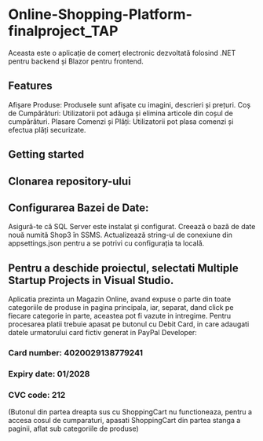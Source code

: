 # Online-Shopping-Platform-finalproject_TAP
Aceasta este o aplicație de comerț electronic dezvoltată folosind .NET pentru backend și Blazor pentru frontend.

## Features
Afișare Produse: Produsele sunt afișate cu imagini, descrieri și prețuri.
Coș de Cumpărături: Utilizatorii pot adăuga și elimina articole din coșul de cumpărături.
Plasare Comenzi și Plăți: Utilizatorii pot plasa comenzi și efectua plăți securizate.

## Getting started

## Clonarea repository-ului
## Configurarea Bazei de Date:

Asigură-te că SQL Server este instalat și configurat.
Creează o bază de date nouă numită Shop3 în SSMS.
Actualizează string-ul de conexiune din appsettings.json pentru a se potrivi cu configurația ta locală.

## Pentru a deschide proiectul, selectati Multiple Startup Projects in Visual Studio.
Aplicatia prezinta un Magazin Online, avand expuse o parte din toate categoriile de produse in pagina principala, iar, separat, dand click pe fiecare categorie in parte, aceastea pot fi vazute in intregime.
Pentru procesarea platii trebuie apasat pe butonul cu Debit Card, in care adaugati datele urmatorului card fictiv generat in PayPal Developer:
### Card number: 4020029138779241
### Expiry date: 01/2028
### CVC code: 212
(Butonul din partea dreapta sus cu ShoppingCart nu functioneaza, pentru a accesa cosul de cumparaturi, apasati ShoppingCart din partea stanga a paginii, aflat sub categoriile de produse)

